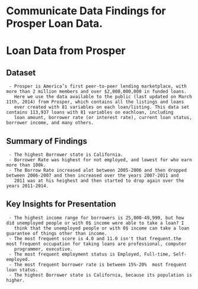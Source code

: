 # Communicate Data Findings for Prosper Loan Data.
# Loan Data from Prosper

## Dataset
     - Prosper is America’s first peer-to-peer lending marketplace, with more than 2 million members and over $2,000,000,000 in funded loans.
       Here we use the data available to the public (last updated on March 11th, 2014) from Prosper, which contains all the listings and loans
       ever created with 81 variables on each loan/listing. This data set contains 113,937 loans with 81 variables on eachloan, including
       loan amount, borrower rate (or interest rate), current loan status, borrower income, and many others.
 
## Summary of Findings
     - The highest Borrower state is California.
     - Borrower Rate was highest for not employed, and lowest for who earn more than 100k.
     - The Borrow Rate increased alot between 2005-2006 and then dropped between 2006-2007 and then increased over the years 2007-2011 and
       2011 was at his heighest and then started to drop again over the years 2011-2014.
       
## Key Insights for Presentation
     - The highest income range for borrowers is 25,000-49,999, but how did unemployed people or with 0$ income were able to take a loan? I
       think that the unemployed people or with 0$ income can take a loan guarantee of things other than income.
     - The most frequent score is 4.0 and 11.0 isn't that frequent.the most frequent occupation for taking loans are professional, computer
       programmer, executive.
     - The most frequent employment status is Employed, Full-time, Self-employed.
     - The most frequent borrower rate is between 15%-20%  most frequent loan status. 
     - The highest Borrower state is California, because its population is higher.
